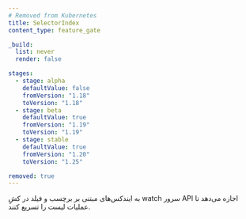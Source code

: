 ```yaml
---
# Removed from Kubernetes
title: SelectorIndex
content_type: feature_gate

_build:
  list: never
  render: false

stages:
  - stage: alpha 
    defaultValue: false
    fromVersion: "1.18"
    toVersion: "1.18"
  - stage: beta 
    defaultValue: true
    fromVersion: "1.19"
    toVersion: "1.19"
  - stage: stable
    defaultValue: true
    fromVersion: "1.20"
    toVersion: "1.25"

removed: true  
---
```

به ایندکس‌های مبتنی بر برچسب و فیلد در کشِ watch سرور API اجازه می‌دهد تا عملیات لیست را تسریع کنند.
